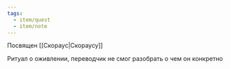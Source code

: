 ```yaml
---
tags:
  - item/quest
  - item/note
---
```


Посвящен [[Скораус|Скораусу]]

Ритуал о оживлении, переводчик не смог разобрать о чем он конкретно
